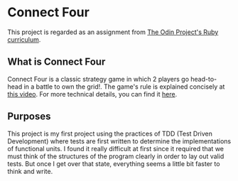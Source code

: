 # Connect Four
This project is regarded as an assignment from [The Odin Project's Ruby curriculum](https://www.theodinproject.com/lessons/ruby-connect-four/project_submissions).

## What is Connect Four
Connect Four is a classic strategy game in which 2 players go head-to-head in a battle to own the grid!. The game's rule is explained concisely at [this video](https://www.youtube.com/watch?v=ylZBRUJi3UQ). For more technical details, you can find it [here](https://en.wikipedia.org/wiki/Connect_Four).

## Purposes
This project is my first project using the practices of TDD (Test Driven Development) where tests are first written to determine the implementations of functional units. I found it really difficult at first since it required that we must think of the structures of the program clearly in order to lay out valid tests. But once I get over that state, everything seems a little bit faster to think and write.